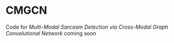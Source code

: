 # CMGCN
Code for *Multi-Modal Sarcasm Detection via Cross-Modal Graph Convolutional Network*
coming soon
